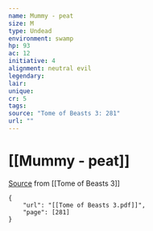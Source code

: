 ```yaml
---
name: Mummy - peat
size: M
type: Undead
environment: swamp
hp: 93
ac: 12
initiative: 4
alignment: neutral evil
legendary: 
lair: 
unique: 
cr: 5
tags: 
source: "Tome of Beasts 3: 281"
url: ""
---
```

# [[Mummy - peat]]

[Source](zotero://open-pdf/library/items/BLGR9HVR?page=281) from [[Tome of Beasts 3]]

```pdf
{
	"url": "[[Tome of Beasts 3.pdf]]",
	"page": [281]
}
```

